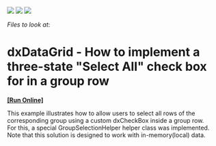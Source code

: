 <!-- default badges list -->
![](https://img.shields.io/endpoint?url=https://codecentral.devexpress.com/api/v1/VersionRange/128583254/16.1.6%2B)
[![](https://img.shields.io/badge/Open_in_DevExpress_Support_Center-FF7200?style=flat-square&logo=DevExpress&logoColor=white)](https://supportcenter.devexpress.com/ticket/details/T444368)
[![](https://img.shields.io/badge/📖_How_to_use_DevExpress_Examples-e9f6fc?style=flat-square)](https://docs.devexpress.com/GeneralInformation/403183)
<!-- default badges end -->
<!-- default file list -->
*Files to look at*:

<!-- default file list end -->
# dxDataGrid - How to implement a three-state "Select All" check box for in a group row 
<!-- run online -->
**[[Run Online]](https://codecentral.devexpress.com/128583254/)**
<!-- run online end -->


<p>This example illustrates how to allow users to select all rows of the corresponding group using a custom dxCheckBox inside a group row.<br>For this, a special GroupSelectionHelper helper class was implemented. Note that this solution is designed to work with in-memory(local) data. </p>

<br/>


